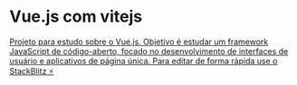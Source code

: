 # Vue.js com vitejs

[Projeto para estudo sobre o Vue.js. Objetivo é estudar um framework JavaScript de código-aberto, focado no desenvolvimento de interfaces de usuário e aplicativos de página única.  Para editar de forma rápida use o StackBlitz ⚡️](https://stackblitz.com/edit/vitejs-vite-uozhan)